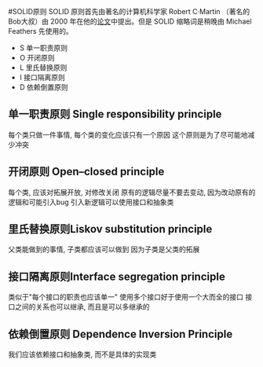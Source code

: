 #SOLID原则
SOLID 原则首先由著名的计算机科学家 Robert C·Martin （著名的Bob大叔）由 2000 年在他的[论文](https://fi.ort.edu.uy/innovaportal/file/2032/1/design_principles.pdf)中提出。但是 SOLID 缩略词是稍晚由 Michael Feathers 先使用的。

-   S 单一职责原则
-   O 开闭原则
-   L 里氏替换原则
-   I 接口隔离原则
-   D 依赖倒置原则


## 单一职责原则 Single responsibility principle
每个类只做一件事情, 每个类的变化应该只有一个原因
这个原则是为了尽可能地减少冲突

## 开闭原则 Open–closed principle
每个类, 应该对拓展开放, 对修改关闭
原有的逻辑尽量不要去变动, 因为改动原有的逻辑和可能引入bug
引入新逻辑可以使用接口和抽象类

## 里氏替换原则Liskov substitution principle
父类能做到的事情, 子类都应该可以做到   因为子类是父类的拓展

## 接口隔离原则Interface segregation principle
类似于"每个接口的职责也应该单一" 使用多个接口好于使用一个大而全的接口
接口之间的关系也可以继承, 而且是可以多继承的

## 依赖倒置原则 Dependence Inversion Principle
我们应该依赖接口和抽象类, 而不是具体的实现类